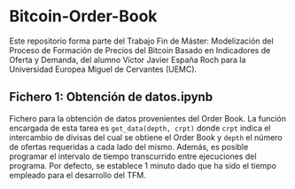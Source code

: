 # Bitcoin-Order-Book

Este repositorio forma parte del Trabajo Fin de Máster: Modelización del Proceso de Formación de Precios del Bitcoin Basado en Indicadores de Oferta y Demanda, del alumno Víctor Javier España Roch para la Universidad Europea Miguel de Cervantes (UEMC).

## Fichero 1: Obtención de datos.ipynb

Fichero para la obtención de datos provenientes del Order Book. La función encargada de esta tarea es `get_data(depth, crpt)` donde `crpt` indica el intercambio de divisas del cual se obtiene el Order Book y `depth` el número de ofertas requeridas a cada lado del mismo. Además, es posible programar el intervalo de tiempo transcurrido entre ejecuciones del programa. Por defecto, se establece 1 minuto dado que ha sido el tiempo empleado para el desarrollo del TFM.
